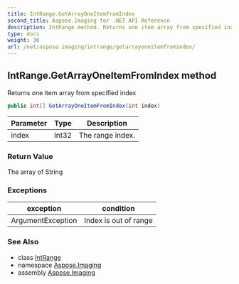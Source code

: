 ```yaml
---
title: IntRange.GetArrayOneItemFromIndex
second_title: Aspose.Imaging for .NET API Reference
description: IntRange method. Returns one item array from specified index
type: docs
weight: 30
url: /net/aspose.imaging/intrange/getarrayoneitemfromindex/
---
```

## IntRange.GetArrayOneItemFromIndex method

Returns one item array from specified index

```csharp
public int[] GetArrayOneItemFromIndex(int index)
```

| Parameter | Type | Description |
| --- | --- | --- |
| index | Int32 | The range index. |

### Return Value

The array of String

### Exceptions

| exception | condition |
| --- | --- |
| ArgumentException | Index is out of range |

### See Also

* class [IntRange](../)
* namespace [Aspose.Imaging](../../intrange/)
* assembly [Aspose.Imaging](../../../)


